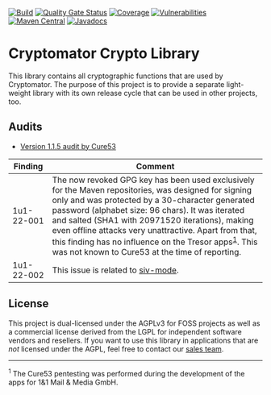 [![Build](https://github.com/cryptomator/cryptolib/workflows/Build/badge.svg)](https://github.com/cryptomator/cryptolib/actions?query=workflow%3ABuild)
[![Quality Gate Status](https://sonarcloud.io/api/project_badges/measure?project=cryptomator_cryptolib&metric=alert_status)](https://sonarcloud.io/dashboard?id=cryptomator_cryptolib)
[![Coverage](https://sonarcloud.io/api/project_badges/measure?project=cryptomator_cryptolib&metric=coverage)](https://sonarcloud.io/dashboard?id=cryptomator_cryptolib)
[![Vulnerabilities](https://sonarcloud.io/api/project_badges/measure?project=cryptomator_cryptolib&metric=vulnerabilities)](https://sonarcloud.io/dashboard?id=cryptomator_cryptolib)
[![Maven Central](https://img.shields.io/maven-central/v/org.cryptomator/cryptolib.svg?maxAge=86400)](https://repo1.maven.org/maven2/org/cryptomator/cryptolib/)
[![Javadocs](http://www.javadoc.io/badge/org.cryptomator/cryptolib.svg)](http://www.javadoc.io/doc/org.cryptomator/cryptolib)

# Cryptomator Crypto Library

This library contains all cryptographic functions that are used by Cryptomator. The purpose of this project is to provide a separate light-weight library with its own release cycle that can be used in other projects, too.

## Audits

- [Version 1.1.5 audit by Cure53](https://cryptomator.org/audits/2017-11-27%20crypto%20cure53.pdf)

| Finding | Comment |
|---|---|
| 1u1-22-001 | The now revoked GPG key has been used exclusively for the Maven repositories, was designed for signing only and was protected by a 30-character generated password (alphabet size: 96 chars). It was iterated and salted (SHA1 with 20971520 iterations), making even offline attacks very unattractive. Apart from that, this finding has no influence on the Tresor apps<sup>[1](#footnote-tresor-apps)</sup>. This was not known to Cure53 at the time of reporting. |
| 1u1-22-002 | This issue is related to [siv-mode](https://github.com/cryptomator/siv-mode/). |

## License

This project is dual-licensed under the AGPLv3 for FOSS projects as well as a commercial license derived from the LGPL for independent software vendors and resellers. If you want to use this library in applications that are *not* licensed under the AGPL, feel free to contact our [sales team](https://cryptomator.org/enterprise/).

---

<sup><a name="footnote-tresor-apps">1</a></sup> The Cure53 pentesting was performed during the development of the apps for 1&1 Mail & Media GmbH.
